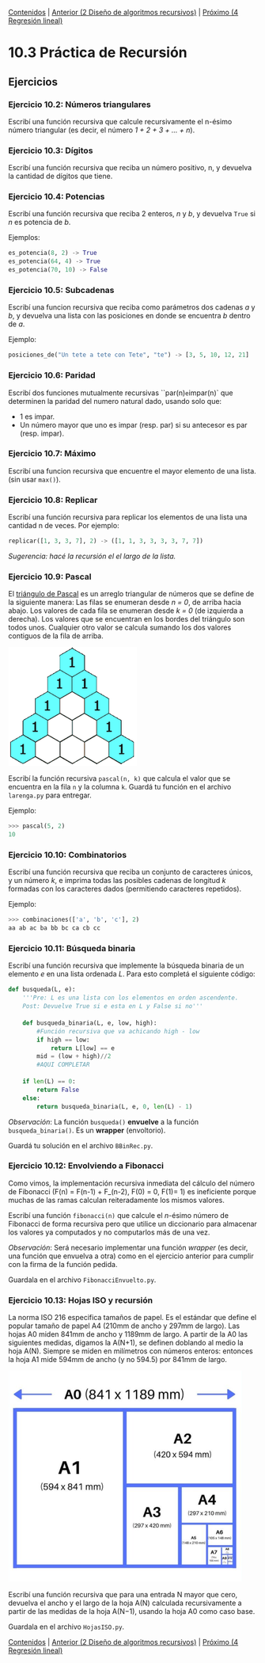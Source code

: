 [Contenidos](../Contenidos.md) \| [Anterior (2 Diseño de algoritmos recursivos)](02_Diseno_Recursivo.md) \| [Próximo (4 Regresión lineal)](04_Regresion_Lineal.md)

# 10.3 Práctica de Recursión

## Ejercicios


### Ejercicio 10.2: Números triangulares
Escribí una función recursiva que calcule recursivamente el n-ésimo número
triangular (es decir, el número *1 + 2 + 3 + ... + n*).

### Ejercicio 10.3: Dígitos
Escribí una función recursiva que reciba un número positivo, n, y devuelva
la cantidad de dígitos que tiene.


### Ejercicio 10.4: Potencias
Escribí una función recursiva que reciba 2 enteros, *n* y *b*, y devuelva
`True` si *n* es potencia de *b*.

Ejemplos:

```python
es_potencia(8, 2) -> True
es_potencia(64, 4) -> True
es_potencia(70, 10) -> False
```



### Ejercicio 10.5: Subcadenas
Escribí una funcion recursiva que reciba como parámetros dos cadenas *a* y
*b*, y devuelva una lista con las posiciones en donde se encuentra *b*
dentro de *a*.

Ejemplo:

```python
posiciones_de("Un tete a tete con Tete", "te") -> [3, 5, 10, 12, 21]
```



### Ejercicio 10.6: Paridad
Escribí dos funciones mutualmente recursivas ``par(n)` e `impar(n)` que
determinen la paridad del numero natural dado, usando solo que:

* 1 es impar.
* Un número mayor que uno es impar (resp. par) si su antecesor es par (resp. impar).


### Ejercicio 10.7: Máximo
Escribí una funcion recursiva que encuentre el mayor elemento de una lista. (sin usar `max()`).


### Ejercicio 10.8: Replicar
Escribí una función recursiva para replicar los elementos de una lista
una cantidad n de veces. Por ejemplo:

```python
replicar([1, 3, 3, 7], 2) -> ([1, 1, 3, 3, 3, 3, 7, 7])
```

_Sugerencia: hacé la recursión el el largo de la lista._

### Ejercicio 10.9: Pascal
El [triángulo de Pascal](https://es.wikipedia.org/wiki/Tri%C3%A1ngulo_de_Pascal) es un arreglo triangular de números que se define de la siguiente manera: Las filas se enumeran desde *n = 0*, de arriba hacia
abajo. Los valores de cada fila se enumeran desde *k = 0* (de izquierda a
derecha). Los valores que se encuentran en los bordes del triángulo son todos unos. Cualquier otro valor se calcula sumando los dos valores contiguos de
la fila de arriba.

![Pascal animado](./PascalTriangleAnimated2.gif)

Escribí la función recursiva `pascal(n, k)` que calcula el valor que se
encuentra en la fila `n` y la columna `k`. Guardá tu función en el archivo `larenga.py` para entregar.

Ejemplo:
```python
>>> pascal(5, 2)
10
```



### Ejercicio 10.10: Combinatorios

Escribí una función recursiva que reciba un conjunto de caracteres únicos,
y un número *k*, e imprima todas las posibles cadenas de longitud *k* formadas
con los caracteres dados (permitiendo caracteres repetidos).

Ejemplo: 

```python
>>> combinaciones(['a', 'b', 'c'], 2)
aa ab ac ba bb bc ca cb cc
```


### Ejercicio 10.11: Búsqueda binaria
Escribí una función recursiva que implemente la búsqueda binaria de un elemento *e* en una lista ordenada *L*. Para esto completá el siguiente código:

```python
def busqueda(L, e):
    '''Pre: L es una lista con los elementos en orden ascendente.
    Post: Devuelve True si e esta en L y False si no'''

    def busqueda_binaria(L, e, low, high):
        #Función recursiva que va achicando high - low
        if high == low:
            return L[low] == e
        mid = (low + high)//2
        #AQUI COMPLETAR

    if len(L) == 0:
        return False
    else:
        return busqueda_binaria(L, e, 0, len(L) - 1)
```

_Observación_: La función `busqueda()` **envuelve** a la función `busqueda_binaria()`. Es un **wrapper** (envoltorio).

Guardá tu solución en el archivo `BBinRec.py`.

### Ejercicio 10.12: Envolviendo a Fibonacci
Como vimos, la implementación recursiva inmediata del cálculo del número de Fibonacci (F(n) = F(n-1) + F_(n-2), F(0) = 0, F(1)= 1) es ineficiente porque muchas de las ramas calculan reiteradamente los mismos valores.

Escribí una función `fibonacci(n)` que calcule el *n*-ésimo número
de Fibonacci de forma recursiva pero que utilice un diccionario para almacenar
los valores ya computados y no computarlos más de una vez.

_Observación_: Será necesario implementar una función *wrapper* (es decir, una función que envuelva a otra) como en el ejercicio anterior para cumplir con la firma de la función pedida.

Guardala en el archivo `FibonacciEnvuelto.py`.

### Ejercicio 10.13: Hojas ISO y recursión
La norma ISO 216 especifica tamaños de papel. Es el estándar que define el popular tamaño de papel A4 (210mm de ancho y 297mm de largo). Las hojas A0 miden 841mm de ancho y 1189mm de largo. A partir de la A0 las siguientes medidas, digamos la A(N+1), se definen doblando al medio la hoja A(N). Siempre se miden en milı́metros con números enteros: entonces la hoja A1 mide 594mm
de ancho (y no 594.5) por 841mm de largo. 

![Hojas](./AN.png)

Escribí una función recursiva que para una entrada N mayor
que cero, devuelva el ancho y el largo de la hoja A(N) calculada
recursivamente a partir de las medidas de la hoja A(N−1), usando la
hoja A0 como caso base.

Guardala en el archivo `HojasISO.py`.

[Contenidos](../Contenidos.md) \| [Anterior (2 Diseño de algoritmos recursivos)](02_Diseno_Recursivo.md) \| [Próximo (4 Regresión lineal)](04_Regresion_Lineal.md)

